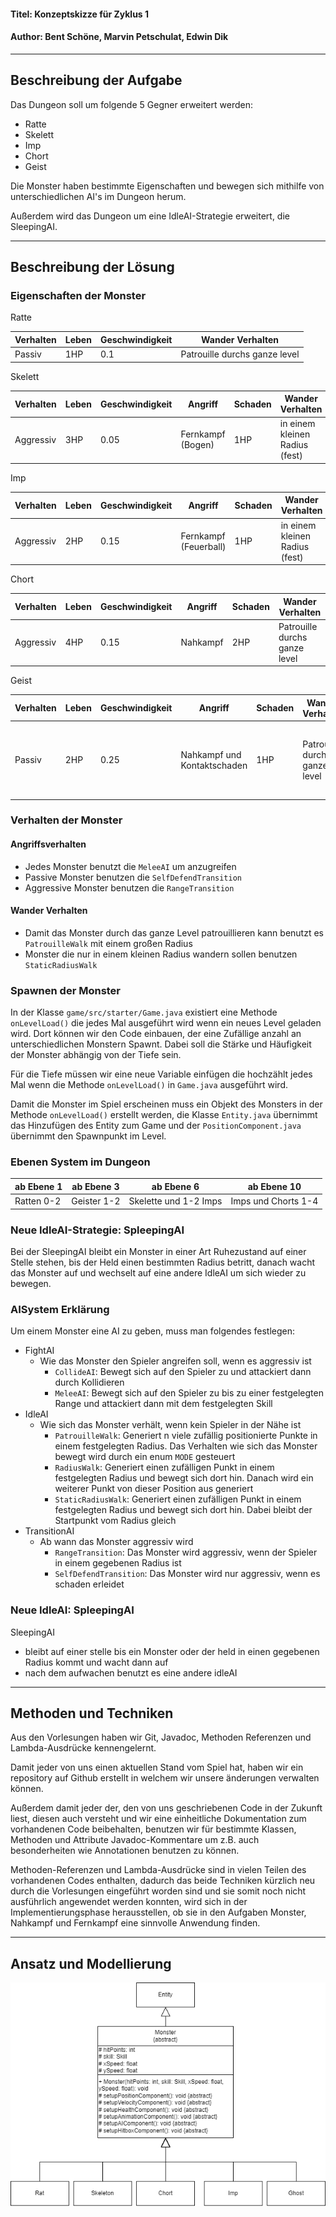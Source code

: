 #### Titel: Konzeptskizze für Zyklus 1

#### Author: Bent Schöne, Marvin Petschulat, Edwin Dik

---
## Beschreibung der Aufgabe

Das Dungeon soll um folgende 5 Gegner erweitert werden:
- Ratte
- Skelett
- Imp
- Chort
- Geist

Die Monster haben bestimmte Eigenschaften und bewegen sich mithilfe von unterschiedlichen AI's
im Dungeon herum.

Außerdem wird das Dungeon um eine IdleAI-Strategie erweitert, die SleepingAI.

---

## Beschreibung der Lösung

### Eigenschaften der Monster
Ratte

| Verhalten | Leben | Geschwindigkeit | Wander Verhalten              |
|-----------|-------|-----------------|-------------------------------|
| Passiv    | 1HP   | 0.1             | Patrouille durchs ganze level |

Skelett

| Verhalten | Leben | Geschwindigkeit | Angriff           | Schaden | Wander Verhalten               |
|-----------|-------|-----------------|-------------------|---------|--------------------------------|
| Aggressiv | 3HP   | 0.05            | Fernkampf (Bogen) | 1HP     | in einem kleinen Radius (fest) |


Imp

| Verhalten | Leben | Geschwindigkeit | Angriff                | Schaden | Wander Verhalten               |
|-----------|-------|-----------------|------------------------|---------|--------------------------------|
| Aggressiv | 2HP   | 0.15            | Fernkampf  (Feuerball) | 1HP     | in einem kleinen Radius (fest) |

Chort

| Verhalten | Leben | Geschwindigkeit | Angriff  | Schaden | Wander Verhalten              |
|-----------|-------|-----------------|----------|---------|-------------------------------|
| Aggressiv | 4HP   | 0.15            | Nahkampf | 2HP     | Patrouille durchs ganze level |

Geist


| Verhalten | Leben | Geschwindigkeit | Angriff                     | Schaden | Wander Verhalten              | Besonderheit                                                     |
|-----------|-------|-----------------|-----------------------------|---------|-------------------------------|------------------------------------------------------------------|
| Passiv    | 2HP   | 0.25            | Nahkampf und Kontaktschaden | 1HP     | Patrouille durchs ganze level | Kann durch Wände fliegen und wird unsichtbar außerhalb vom Level |


### Verhalten der Monster
#### Angriffsverhalten
- Jedes Monster benutzt die `MeleeAI` um anzugreifen
- Passive Monster benutzen die `SelfDefendTransition`
- Aggressive Monster benutzen die `RangeTransition`
#### Wander Verhalten
- Damit das Monster durch das ganze Level patrouillieren kann benutzt es `PatrouilleWalk` mit einem großen Radius
- Monster die nur in einem kleinen Radius wandern sollen benutzen `StaticRadiusWalk`


### Spawnen der Monster

In der Klasse `game/src/starter/Game.java` existiert eine Methode `onLevelLoad()`
die jedes Mal ausgeführt wird wenn ein neues Level geladen wird. Dort können wir den Code einbauen, der
eine Zufällige anzahl an unterschiedlichen Monstern Spawnt. Dabei soll die Stärke und Häufigkeit der Monster
abhängig von der Tiefe sein.

Für die Tiefe müssen wir eine neue Variable einfügen die hochzählt jedes Mal wenn die Methode `onLevelLoad()`
in `Game.java` ausgeführt wird.

Damit die Monster im Spiel erscheinen muss ein Objekt des Monsters in der Methode `onLevelLoad()` erstellt werden,
die Klasse `Entity.java` übernimmt das Hinzufügen des Entity zum Game und der `PositionComponent.java` übernimmt
den Spawnpunkt im Level.

### Ebenen System im Dungeon
| ab Ebene 1 | ab Ebene 3  | ab Ebene 6            | ab Ebene 10         |
|------------|-------------|-----------------------|---------------------|
| Ratten 0-2 | Geister 1-2 | Skelette und 1-2 Imps | Imps und Chorts 1-4 |


### Neue IdleAI-Strategie: SpleepingAI

Bei der SleepingAI bleibt ein Monster in einer Art Ruhezustand auf einer Stelle stehen, bis der Held
einen bestimmten Radius betritt, danach wacht das Monster auf und wechselt auf eine andere IdleAI um sich
wieder zu bewegen.


### AISystem Erklärung
Um einem Monster eine AI zu geben, muss man folgendes festlegen:
- FightAI
    - Wie das Monster den Spieler angreifen soll, wenn es aggressiv ist
        - `CollideAI`: Bewegt sich auf den Spieler zu und attackiert dann durch Kollidieren
        - `MeleeAI`: Bewegt sich auf den Spieler zu bis zu einer festgelegten Range und attackiert dann
          mit dem festgelegten Skill
- IdleAI
    - Wie sich das Monster verhält, wenn kein Spieler in der Nähe ist
        - `PatrouilleWalk`: Generiert n viele zufällig positionierte Punkte in einem festgelegten Radius.
          Das Verhalten wie sich das Monster bewegt wird durch ein enum `MODE` gesteuert
        - `RadiusWalk`: Generiert einen zufälligen Punkt in einem festgelegten Radius und bewegt sich dort hin.
          Danach wird ein weiterer Punkt von dieser Position aus generiert
        - `StaticRadiusWalk`: Generiert einen zufälligen Punkt in einem festgelegten Radius und bewegt sich dort hin.
          Dabei bleibt der Startpunkt vom Radius gleich
- TransitionAI
    - Ab wann das Monster aggressiv wird
        - `RangeTransition`: Das Monster wird aggressiv, wenn der Spieler in einem gegebenen Radius ist
        - `SelfDefendTransition`: Das Monster wird nur aggressiv, wenn es schaden erleidet

### Neue IdleAI: SpleepingAI

SleepingAI
- bleibt auf einer stelle bis ein Monster oder der held in einen gegebenen Radius kommt und wacht dann auf
- nach dem aufwachen benutzt es eine andere idleAI

---


## Methoden und Techniken

Aus den Vorlesungen haben wir Git, Javadoc, Methoden Referenzen und Lambda-Ausdrücke kennengelernt.

Damit jeder von uns einen aktuellen Stand vom Spiel hat, haben wir ein repository auf
Github erstellt in welchem wir unsere änderungen verwalten können.

Außerdem damit jeder der, den von uns geschriebenen Code in der Zukunft liest, diesen auch versteht
und wir eine einheitliche Dokumentation zum vorhandenen Code beibehalten, benutzen wir für bestimmte Klassen,
Methoden und Attribute Javadoc-Kommentare um z.B. auch besonderheiten wie Annotationen benutzen zu können.

Methoden-Referenzen und Lambda-Ausdrücke sind in vielen Teilen des vorhandenen Codes enthalten, dadurch das beide
Techniken kürzlich neu durch die Vorlesungen eingeführt worden sind und sie somit noch nicht ausführlich angewendet
werden konnten, wird sich in der Implementierungsphase herausstellen, ob sie in den Aufgaben Monster, Nahkampf und Fernkampf
eine sinnvolle Anwendung finden.

---

## Ansatz und Modellierung

![Monster UML](MonsterUML.png)
